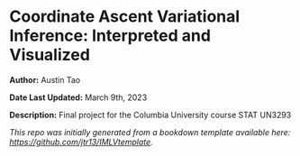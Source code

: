 # Coordinate Ascent Variational Inference: Interpreted and Visualized

**Author:** Austin Tao

**Date Last Updated:** March 9th, 2023

**Description:** Final project for the Columbia University course STAT UN3293

*This repo was initially generated from a bookdown template available here: https://github.com/jtr13/IMLVtemplate.*	






